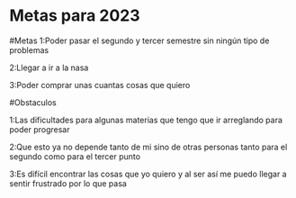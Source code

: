 # Metas para 2023
#Metas
1:Poder pasar el segundo y tercer semestre sin ningún tipo de problemas 

2:Llegar a ir a la nasa 

3:Poder comprar unas cuantas cosas que quiero

#Obstaculos 

1:Las dificultades para algunas materias que tengo que ir arreglando para poder progresar

2:Que esto ya no depende tanto de mi sino de otras personas tanto para el segundo como para el tercer punto

3:Es difícil encontrar las cosas que yo quiero y al ser así me puedo llegar a sentir frustrado por lo que pasa
